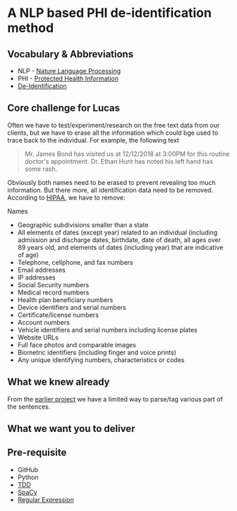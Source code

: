 # A NLP based PHI de-identification method

## Vocabulary & Abbreviations

* NLP - [Nature Language Processing](https://en.wikipedia.org/wiki/Natural_language_processing)
* PHI - [Protected Health Information](https://en.wikipedia.org/wiki/Protected_health_information)
* [De-Identification](https://en.wikipedia.org/wiki/De-identification) 

## Core challenge for Lucas

Often we have to test/experiment/research on the free text data from our clients, but we have to erase all the information which could bge used to trace back to the individual.  For example, the following text

> Mr. James Bond has visited us at 12/12/2018 at 3:00PM for this routine doctor's appointment. Dr. Ethan Hunt has noted his left hand has some rash.

Obviously both names need to be erased to prevent revealing too much information. But there more, all identification data need to be removed. According to [HIPAA](https://en.wikipedia.org/wiki/Health_Insurance_Portability_and_Accountability_Act), we have to remove:

 Names
* Geographic subdivisions smaller than a state
* All elements of dates (except year) related to an individual (including admission and discharge dates, birthdate, date of death, all ages over 89 years old, and elements of dates (including year) that are indicative of age)
* Telephone, cellphone, and fax numbers
* Email addresses
* IP addresses
* Social Security numbers
* Medical record numbers
* Health plan beneficiary numbers
* Device identifiers and serial numbers
* Certificate/license numbers
* Account numbers
* Vehicle identifiers and serial numbers including license plates
* Website URLs
* Full face photos and comparable images
* Biometric identifiers (including finger and voice prints)
* Any unique identifying numbers, characteristics or codes

## What we knew already

From the [earlier project](nlp-react) we have a limited way to parse/tag various part of the sentences. 

## What we want you to deliver

## Pre-requisite

* GitHub
* Python
* [TDD](https://en.wikipedia.org/wiki/Test-driven_development)
* [SpaCy](https://spacy.io/)
* [Regular Expression](https://en.wikipedia.org/wiki/Regular_expression)





